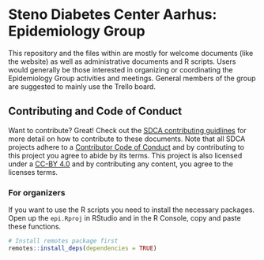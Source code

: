 
# Steno Diabetes Center Aarhus: Epidemiology Group

This repository and the files within are mostly for welcome documents (like the
website) as well as administrative documents and R scripts. Users would
generally be those interested in organizing or coordinating the Epidemiology
Group activities and meetings. General members of the group are suggested to
mainly use the Trello board.

## Contributing and Code of Conduct

Want to contribute? Great! Check out the 
[SDCA contributing guidlines](https://steno-aarhus.github.io/research/CONTRIBUTING.html)
for more detail on how to contribute to these documents. 
Note that all SDCA projects adhere to a
[Contributor Code of Conduct](https://steno-aarhus.github.io/research/CONDUCT.html)
and by contributing to this project you agree to abide by its terms.
This project is also licensed under a 
[CC-BY 4.0](https://github.com/steno-aarhus/epi/blob/main/LICENSE.md)
and by contributing any content, you agree to the licenses terms.

### For organizers

If you want to use the R scripts you need to install the necessary packages.
Open up the `epi.Rproj` in RStudio and in the R Console, copy and paste these
functions.

```r
# Install remotes package first
remotes::install_deps(dependencies = TRUE)
```
